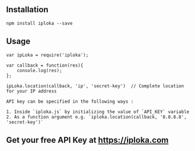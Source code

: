 
## Installation
```
npm install iploka --save
```

## Usage 
```
var ipLoka = require('iploka');

var callback = function(res){
    console.log(res);
};

ipLoka.location(callback, 'ip', 'secret-key')  // Complete location for your IP address

API key can be specified in the following ways : 

1. Inside `iploka.js` by initializing the value of `API_KEY` variable
2. As a function argument e.g. `iploka.location(callback, '8.8.8.8', 'secret-key')`

```
## Get your free API Key at https://iploka.com

